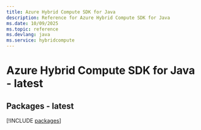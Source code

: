 ```yaml
---
title: Azure Hybrid Compute SDK for Java
description: Reference for Azure Hybrid Compute SDK for Java
ms.date: 10/09/2025
ms.topic: reference
ms.devlang: java
ms.service: hybridcompute
---
```

# Azure Hybrid Compute SDK for Java - latest
## Packages - latest
[!INCLUDE [packages](hybrid-compute-index.md)]
